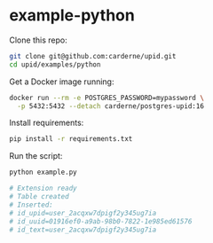 # example-python

Clone this repo:
```bash
git clone git@github.com:carderne/upid.git
cd upid/examples/python
```

Get a Docker image running:
```bash
docker run --rm -e POSTGRES_PASSWORD=mypassword \
  -p 5432:5432 --detach carderne/postgres-upid:16
```

Install requirements:
```bash
pip install -r requirements.txt
```


Run the script:
```bash
python example.py

# Extension ready
# Table created
# Inserted:
# id_upid=user_2acqxw7dpigf2y345ug7ia
# id_uuid=01916ef0-a9ab-98b0-7822-1e985ed61576
# id_text=user_2acqxw7dpigf2y345ug7ia
```
